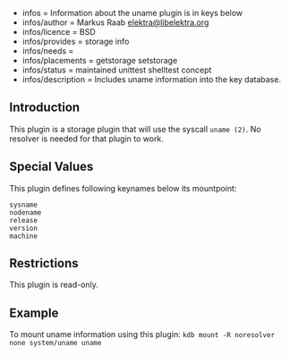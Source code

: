 - infos = Information about the uname plugin is in keys below
- infos/author = Markus Raab <elektra@libelektra.org>
- infos/licence = BSD
- infos/provides = storage info
- infos/needs =
- infos/placements = getstorage setstorage
- infos/status = maintained unittest shelltest concept
- infos/description = Includes uname information into the key database.

## Introduction ##

This plugin is a storage plugin that will use the syscall `uname (2)`.
No resolver is needed for that plugin to work.


## Special Values ##

This plugin defines following keynames below its mountpoint:

	sysname
	nodename
	release
	version
	machine

## Restrictions ##

This plugin is read-only.

## Example ##

To mount uname information using this plugin:
`kdb mount -R noresolver none system/uname uname`
